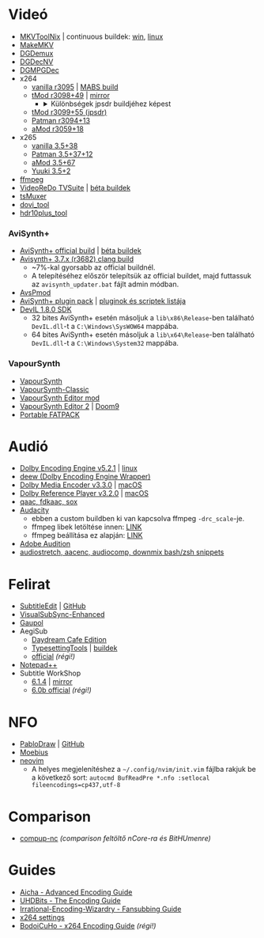 # Videó
- [MKVToolNix](https://mkvtoolnix.download/downloads.html) | continuous buildek: [win](https://mkvtoolnix.download/windows/continuous/64-bit/), [linux](https://mkvtoolnix.download/appimage/continuous)
- [MakeMKV](https://www.makemkv.com/)
- [DGDemux](http://rationalqm.us/dgdemux/binaries/)
- [DGDecNV](http://rationalqm.us/dgdecnv/binaries/)
- [DGMPGDec](http://rationalqm.us/dgmpgdec/)
- x264
  - [vanilla r3095](https://artifacts.videolan.org/x264/release-win64/) | [MABS build](https://www.mediafire.com/?bxvu1vvld31k1)
  - [tMod r3098+49](https://emma.cloud.tabdigital.eu/s/rrHWew8eH8R8ezc) | [mirror](https://drive.google.com/drive/folders/18UzdSN66G0I646w9sP1qsCZuPO52CwYP)
    - <details>
      <summary>Különbségek jpsdr buildjéhez képest</summary>

      - patch for building with mingw on Linux instead of Windows
      - audio is disabled
      - not applied patches:
        - AviSynth 16-bit hack (AviSynth+ native high bit depth is officiallly long time supported)
        - f3kdb usage for converting from higher bit depth to output bit depth
        - double unicode buffer
        - weightp 2 for Blu-ray
        - rbsp_alignment_zero_bit
    </details>
  - [tMod r3099+55 (jpsdr)](https://github.com/jpsdr/x264/releases)
  - [Patman r3094+13](https://github.com/Patman86/x264-Mod-by-Patman/releases)
  - [aMod r3059+18](https://github.com/DJATOM/x264-aMod/releases)
- x265
  - [vanilla 3.5+38](http://msystem.waw.pl/x265)
  - [Patman 3.5+37+12](https://github.com/Patman86/x265-Mod-by-Patman/releases)
  - [aMod 3.5+67](https://github.com/DJATOM/x265-aMod/releases)
  - [Yuuki 3.5+2](https://down.7086.in/x265-Yuuki-Asuna)
- [ffmpeg](https://ffmpeg.org/download.html)
- [VideoReDo TVSuite](https://ncore.pro/t/3248269) | [béta buildek](https://www.videoredo.net/msgBoard/index.php?resources/videoredo-tvsuite-v6-beta.3/)
- [tsMuxer](https://github.com/justdan96/tsMuxer/releases)
- [dovi_tool](https://github.com/quietvoid/dovi_tool/releases)
- [hdr10plus_tool](https://github.com/quietvoid/hdr10plus_tool/releases)

### AviSynth+
- [AviSynth+ official build](https://github.com/AviSynth/AviSynthPlus/releases) | [béta buildek](https://forum.doom9.org/showthread.php?t=181351)
- [Avisynth+ 3.7.x (r3682) clang build](https://gitlab.com/uvz/AviSynthPlus-Builds)
  - ~7%-kal gyorsabb az official buildnél.
  - A telepítéséhez először telepítsük az official buildet, majd futtassuk az `avisynth_updater.bat` fájlt admin módban.
- [AvsPmod](https://github.com/gispos/AvsPmod/releases)
- [AviSynth+ plugin pack](https://gitlab.com/uvz/AviSynthPlus-Plugins-Scripts) | [pluginok és scriptek listája](https://docs.google.com/spreadsheets/d/1-R-LZ2U5y6N6gV40PuYWQvXBzKCeGZ8iGDmQGpT85Jw)
- [DevIL 1.8.0 SDK](http://openil.sourceforge.net/download.php)
  - 32 bites AviSynth+ esetén másoljuk a `lib\x86\Release`-ben található `DevIL.dll`-t a `C:\Windows\SysWOW64` mappába.
  - 64 bites AviSynth+ esetén másoljuk a `lib\x64\Release`-ben található `DevIL.dll`-t a `C:\Windows\System32` mappába.

### VapourSynth
- [VapourSynth](https://github.com/vapoursynth/vapoursynth/releases)
- [VapourSynth-Classic](https://github.com/AmusementClub/vapoursynth-classic/releases)
- [VapourSynth Editor mod](https://github.com/YomikoR/VapourSynth-Editor/releases)
- [VapourSynth Editor 2](https://bitbucket.org/gundamftw/vapoursynth-editor-2/downloads/) | [Doom9](https://forum.doom9.org/showthread.php?t=181708)
- [Portable FATPACK](https://github.com/theChaosCoder/vapoursynth-portable-FATPACK/releases)

# Audió
- [Dolby Encoding Engine v5.2.1](https://ncore.pro/t/3370721) | [linux](https://ncore.pro/t/3370722)
- [deew (Dolby Encoding Engine Wrapper)](https://github.com/pcroland/deew)
- [Dolby Media Encoder v3.3.0](https://ncore.pro/t/3370723) | [macOS](https://ncore.pro/t/3370724)
- [Dolby Reference Player v3.2.0](https://ncore.pro/t/3379271) | [macOS](https://ncore.pro/t/3379272)
- [qaac, fdkaac, sox](https://cloud01.opsdata.ch/index.php/s/CWptD6kwGSSisHi)
- [Audacity](https://drive.google.com/file/d/1D_RFVYeRzGLObhrLnMYm3SNZfcAOL-jO)
  - ebben a custom buildben ki van kapcsolva ffmpeg `-drc_scale`-je.
  - ffmpeg libek letöltése innen: [LINK](https://github.com/88keyz/Zeranoe/releases/tag/20200831-4a11a6f-w32-shared)
  - ffmpeg beállítása ez alapján: [LINK](https://manual.audacityteam.org/man/installing_ffmpeg_for_windows.html)
- [Adobe Audition](https://ncore.pro/t/3298512)
- [audiostretch, aacenc, audiocomp, downmix bash/zsh snippets](https://github.com/encoding-hun/snippets)

# Felirat
- [SubtitleEdit](https://nikse.dk/SubtitleEdit/) | [GitHub](https://github.com/SubtitleEdit/subtitleedit/releases)
- [VisualSubSync-Enhanced](https://github.com/Red5goahead/VisualSubSync-Enhanced/releases)
- [Gaupol](https://otsaloma.io/gaupol/)
- AegiSub
  - [Daydream Cafe Edition](https://github.com/Ristellise/AegisubDC/releases)
  - [TypesettingTools](https://github.com/TypesettingTools/Aegisub) | [buildek](https://thevacuumof.space/builds/)
  - [official](https://github.com/Aegisub/Aegisub/releases) *(régi!)*
- [Notepad++](https://notepad-plus-plus.org/downloads/)
- Subtitle WorkShop
  - [6.1.4](https://sourceforge.net/projects/subtitle-workshop-classic) | [mirror](https://www.videohelp.com/software/Subtitle-Workshop)
  - [6.0b official](http://subworkshop.sourceforge.net/) *(régi!)*

# NFO
- [PabloDraw](http://picoe.ca/products/pablodraw) | [GitHub](https://github.com/cwensley/pablodraw/releases)
- [Moebius](https://github.com/blocktronics/moebius/releases)
- [neovim](https://github.com/neovim/neovim/releases)
  - A helyes megjelenítéshez a `~/.config/nvim/init.vim` fájlba rakjuk be a következő sort: `autocmd BufReadPre *.nfo :setlocal fileencodings=cp437,utf-8`

# Comparison
- [compup-nc](https://github.com/pcroland/compup-nc) *(comparison feltöltő nCore-ra és BitHUmenre)*

# Guides
- [Aicha - Advanced Encoding Guide](https://silentaperture.gitlab.io/mdbook-guide)
- [UHDBits - The Encoding Guide](https://encoding-guide.neocities.org/)
- [Irrational-Encoding-Wizardry - Fansubbing Guide](https://guide.encode.moe/)
- [x264 settings](http://www.chaneru.com/Roku/HLS/X264_Settings.htm)
- [BodoiCuHo -  x264 Encoding Guide](https://bodoicuho.ucoz.ru/) *(régi!)*
